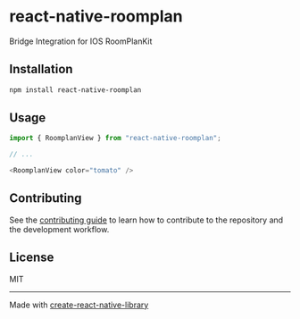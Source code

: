 # react-native-roomplan

Bridge Integration for IOS RoomPlanKit

## Installation

```sh
npm install react-native-roomplan
```

## Usage

```js
import { RoomplanView } from "react-native-roomplan";

// ...

<RoomplanView color="tomato" />
```

## Contributing

See the [contributing guide](CONTRIBUTING.md) to learn how to contribute to the repository and the development workflow.

## License

MIT

---

Made with [create-react-native-library](https://github.com/callstack/react-native-builder-bob)
